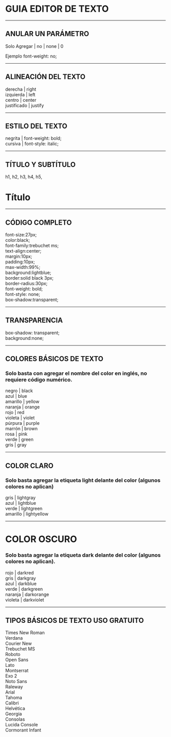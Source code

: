 #	GUIA EDITOR DE TEXTO

-------------------------------------------------

##	ANULAR UN PARÁMETRO

Solo Agregar | no | none | 0

Ejemplo
font-weight: no;

-------------------------------------------------

##	ALINEACIÓN DEL TEXTO

derecha | right<br>
izquierda | left<br>
centro | center<br>
justificado | justify<br>

-------------------------------------------------

##	ESTILO DEL TEXTO

negrita | font-weight: bold;<br>
cursiva | font-style: italic;<br>

-------------------------------------------------

##	TÍTULO Y SUBTÍTULO

h1, h2, h3, h4, h5,<br>
<h1>Título</h1>

-------------------------------------------------

##	CÓDIGO COMPLETO

font-size:27px;<br>
color:black;<br>
font-family:trebuchet ms;<br>
text-align:center;<br>
margin:10px;<br>
padding:10px;<br>
max-width:99%;<br>
background:lightblue;<br>
border:solid black 3px;<br>
border-radius:30px;<br>
font-weight: bold;<br>
font-style: none;<br>
box-shadow:transparent;<br>

-------------------------------------------------

##	TRANSPARENCIA

box-shadow: transparent;<br>
background:none;<br>

-------------------------------------------------

##	COLORES BÁSICOS DE TEXTO

### Solo basta con agregar el nombre del color en inglés, no requiere código numérico.

negro | black<br>
azul | blue<br>
amarillo | yellow<br>
naranja | orange<br>
rojo | red<br>
violeta | violet<br>
púrpura | purple<br>
marrón | brown<br>
rosa | pink<br>
verde | green<br>
gris | gray<br>

-------------------------------------------------

##	COLOR CLARO

### Solo basta agregar la etiqueta light delante del color (algunos colores no aplican)

gris | lightgray<br>
azul | lightblue<br>
verde | lightgreen<br>
amarillo | lightyellow<br>

-------------------------------------------------

#	COLOR OSCURO

### Solo basta agregar la etiqueta dark delante del color (algunos colores no aplican).

rojo | darkred<br>
gris | darkgray<br>
azul | darkblue<br>
verde | darkgreen<br>
naranja | darkorange<br>
violeta | darkviolet<br>

-------------------------------------------------

##	TIPOS BÁSICOS DE TEXTO USO GRATUITO

Times New Roman<br>
Verdana<br>
Courier New<br>
Trebuchet MS<br>
Roboto<br>
Open Sans<br>
Lato<br>
Montserrat<br>
Exo 2<br>
Noto Sans<br>
Raleway<br>
Arial<br>
Tahoma<br>
Calibri<br>
Helvética<br>
Georgia<br>
Consolas<br>
Lucida Console<br>
Cormorant Infant<br>
